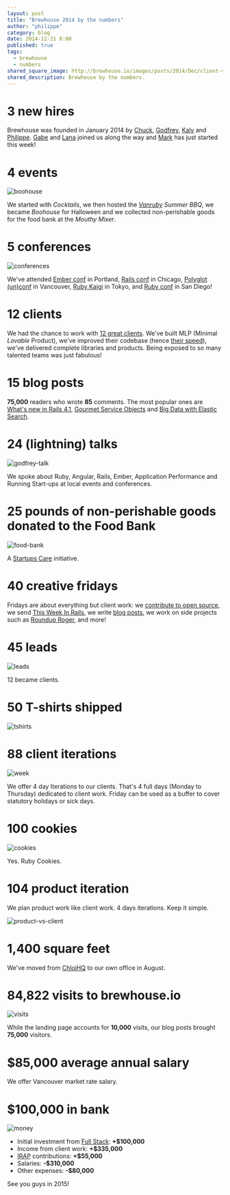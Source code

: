 ```yaml
---
layout: post
title: "Brewhouse 2014 by the numbers"
author: "philippe"
category: blog
date: 2014-12-21 8:00
published: true
tags:
  - brewhouse
  - numbers
shared_square_image: http://brewhouse.io/images/posts/2014/Dec/client-vs-product.jpg
shared_description: Brewhouse by the numbers.
---
```


# **3** new hires

Brewhouse was founded in January 2014 by
[Chuck](https://twitter.com/ChuckBergeron),
[Godfrey](https://twitter.com/chancancode),
[Kalv](https://twitter.com/kalv) and
[Philippe](https://twitter.com/pcreux).
[Gabe](https://twitter.com/gabescholz)
and
[Lana](https://twitter.com/mstopham)
joined us along the way and [Mark](https://twitter.com/markhazlett)
has just started this week!


# **4** events

![boohouse](/images/posts/2014/Dec/boohouse.gif)

We started with *Cocktails*, we then hosted the *[Vanruby](http://vanruby.org) Summer BBQ*,
we became *Boohouse* for Halloween and we collected non-perishable goods for the
food bank at the *Mouthy Mixer*.

# **5** conferences

![conferences](/images/posts/2014/Dec/conferences.jpg)

We've attended
[Ember conf](http://2014.emberconf.com/) in Portland,
[Rails conf](http://www.railsconf.com/) in Chicago,
[Polyglot (un)conf](http://www.polyglotconf.com/) in Vancouver,
[Ruby Kaigi](http://rubykaigi.org/2014) in Tokyo,
and
[Ruby conf](http://rubyconf.org/) in San Diego!

# **12** clients

<!-- break -->

We had the chance to work with [12 great
clients](/#clients).
We've built MLP (Minimal *Lovable* Product), we've improved
their codebase (hence [their
speed](/blog/2014/11/10/healthy-codebase-and-preparatory-refactoring.html)), we've delivered
complete libraries and products.
Being exposed to so many talented teams was just fabulous!

# **15** blog posts

**75,000** readers who wrote **85** comments. The most popular
ones are
[What's new in Rails
4.1](/blog/2013/12/17/whats-new-in-rails-4-1.html),
[Gourmet Service Objects](/blog/2014/04/30/gourmet-service-objects.html) and
[Big Data with Elastic
Search](/blog/2014/11/04/big-data-with-elk-stack.html).

# **24** (lightning) talks

![godfrey-talk](/images/posts/2014/Dec/talk.jpg)

We spoke about Ruby, Angular, Rails, Ember, Application Performance and
Running Start-ups at local events and conferences.

# **25** pounds of non-perishable goods donated to the Food Bank

![food-bank](/images/posts/2014/Dec/food-bank.jpg)

A [Startups Care](http://www.startups-care.com) initiative.

# **40** creative fridays

Fridays are about everything but client work:
we [contribute to open source](https://github.com/rails/rails/commits?author=chancancode),
we send [This Week In Rails](http://rails-weekly.goodbits.io/archive/),
we write [blog posts](/blog),
we work on side projects such as [Roundup
Roger](http://brewhouse.io/2014/06/27/say-hello-to-roundup-roger.html),
and more!

# **45** leads

![leads](/images/posts/2014/Dec/leads.jpg)

12 became clients.

# **50** T-shirts shipped

![tshirts](/images/posts/2014/Dec/tshirts.jpg)

# **88** client iterations

![week](/images/posts/2014/Dec/week.jpg)

We offer 4 day Iterations to our clients. That's 4 full days (Monday to
Thursday) dedicated to client work. Friday can be used as a
buffer to cover statutory holidays or sick days.

# **100** cookies

![cookies](/images/posts/2014/Dec/cookies.jpg)

Yes. Ruby Cookies.

# **104** product iteration

We plan product work like client work. 4 days iterations. Keep
it simple.

![product-vs-client](/images/posts/2014/Dec/client-vs-product.jpg)

# **1,400** square feet

We've moved from [ChloiHQ](http://chloi.io) to our own office in August.

# **84,822** visits to brewhouse.io

![visits](/images/posts/2014/Dec/visits.png)

While the landing page accounts for **10,000** visits, our blog posts
brought **75,000** visitors.

# **$85,000** average annual salary

We offer Vancouver market rate salary.

# **$100,000** in bank

![money](/images/posts/2014/Dec/money.jpg)

* Initial investment from [Full Stack](http://fullstack.ca/): **+$100,000**
* Income from client work: **+$335,000**
* [IRAP](http://www.nrc-cnrc.gc.ca/eng/irap/index.html) contributions: **+$55,000**
* Salaries: **-$310,000**
* Other expenses: **-$80,000**

See you guys in 2015!
